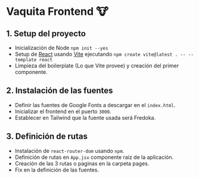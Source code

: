# Vaquita Frontend 🐮

## 1. Setup del proyecto

- Inicialización de Node `npm init --yes`
- Setup de [React](https://react.dev/) usando [Vite](https://vitejs.dev/) ejecutando `npm create vite@latest . -- --template react`
- Limpieza del boilerplate (Lo que Vite provee) y creación del primer componente.

## 2. Instalación de las fuentes

- Definir las fuentes de Google Fonts a descargar en el `index.html`.
- Inicializar el frontend en el puerto `3000`.
- Establecer en Tailwind que la fuente usada será Fredoka.

## 3. Definición de rutas

- Instalación de `react-router-dom` usando `npm`.
- Definición de rutas en `App.jsx` componente raiz de la aplicación.
- Creación de las 3 rutas o paginas en la carpeta pages.
- Fix en la definición de las fuentes.

